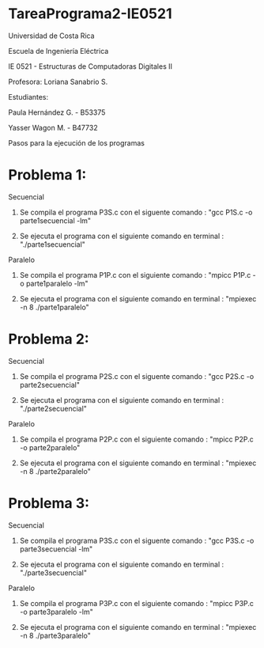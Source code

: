 # TareaPrograma2-IE0521

Universidad de Costa Rica

Escuela de Ingeniería Eléctrica

IE 0521 - Estructuras de Computadoras Digitales II

Profesora: Loriana Sanabrio S.

Estudiantes:

Paula Hernández G. - B53375

Yasser Wagon M.    - B47732   


Pasos para la ejecución de los programas

# Problema 1:

Secuencial

1. Se compila el programa P3S.c con el siguente comando : "gcc P1S.c -o parte1secuencial -lm"

2. Se ejecuta el programa con el siguiente comando en terminal : "./parte1secuencial"

Paralelo

1. Se compila el programa P1P.c con el siguiente comando : "mpicc P1P.c -o parte1paralelo -lm"

2. Se ejecuta el programa con el siguiente comando en terminal : "mpiexec -n 8 ./parte1paralelo"


# Problema 2:

Secuencial

1. Se compila el programa P2S.c con el siguente comando : "gcc P2S.c -o parte2secuencial"

2. Se ejecuta el programa con el siguiente comando en terminal : "./parte2secuencial"

Paralelo

1. Se compila el programa P2P.c con el siguiente comando : "mpicc P2P.c -o parte2paralelo"

2. Se ejecuta el programa con el siguiente comando en terminal : "mpiexec -n 8 ./parte2paralelo"


# Problema 3:

Secuencial

1. Se compila el programa P3S.c con el siguente comando : "gcc P3S.c -o parte3secuencial -lm"

2. Se ejecuta el programa con el siguiente comando en terminal : "./parte3secuencial"

Paralelo

1. Se compila el programa P3P.c con el siguiente comando : "mpicc P3P.c -o parte3paralelo -lm"

2. Se ejecuta el programa con el siguiente comando en terminal : "mpiexec -n 8 ./parte3paralelo"
